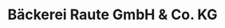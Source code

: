 ---
title: "Bäckerei Raute GmbH & Co. KG"
url: /garbsen/baeckerei-raute-gmbh-und-co-kg/
shop: Bäckerei
---